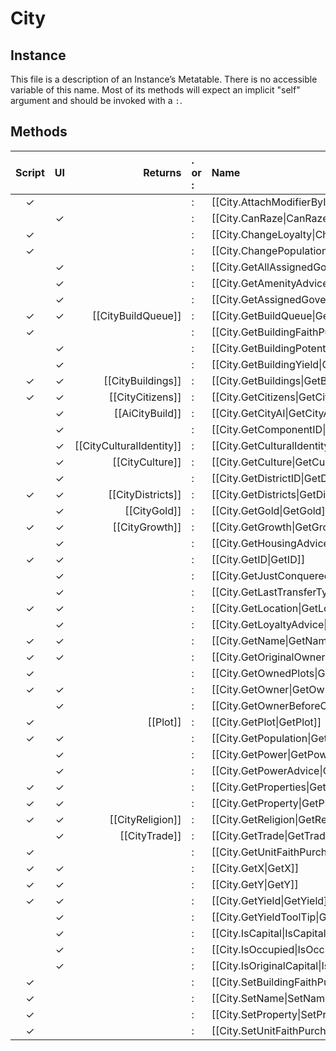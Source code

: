 # City
## Instance
This file is a description of an Instance’s Metatable. There is no accessible variable of this name. Most of its methods will expect an implicit "self" argument and should be invoked with a `:`.

## Methods
| Script | UI  | Returns | . or : | Name | Arguments |
|:------:|:---:| -------:|:---- |:---- |:--------- |
|✓| | |:|[[City.AttachModifierByID\|AttachModifierByID]]| |
| |✓| |:|[[City.CanRaze\|CanRaze]]| |
|✓| | |:|[[City.ChangeLoyalty\|ChangeLoyalty]]| |
|✓| | |:|[[City.ChangePopulation\|ChangePopulation]]| |
| |✓| |:|[[City.GetAllAssignedGovernors\|GetAllAssignedGovernors]]| |
| |✓| |:|[[City.GetAmenityAdvice\|GetAmenityAdvice]]| |
| |✓| |:|[[City.GetAssignedGovernor\|GetAssignedGovernor]]| |
|✓|✓|[[CityBuildQueue]]|:|[[City.GetBuildQueue\|GetBuildQueue]]| |
|✓| | |:|[[City.GetBuildingFaithPurchaseEnabled\|GetBuildingFaithPurchaseEnabled]]| |
| |✓| |:|[[City.GetBuildingPotentialYield\|GetBuildingPotentialYield]]| |
| |✓| |:|[[City.GetBuildingYield\|GetBuildingYield]]| |
|✓|✓|[[CityBuildings]]|:|[[City.GetBuildings\|GetBuildings]]| |
|✓|✓|[[CityCitizens]]|:|[[City.GetCitizens\|GetCitizens]]| |
| |✓|[[AiCityBuild]]|:|[[City.GetCityAI\|GetCityAI]]| |
| |✓| |:|[[City.GetComponentID\|GetComponentID]]| |
| |✓|[[CityCulturalIdentity]]|:|[[City.GetCulturalIdentity\|GetCulturalIdentity]]| |
| |✓|[[CityCulture]]|:|[[City.GetCulture\|GetCulture]]| |
| |✓| |:|[[City.GetDistrictID\|GetDistrictID]]| |
|✓|✓|[[CityDistricts]]|:|[[City.GetDistricts\|GetDistricts]]| |
| |✓|[[CityGold]]|:|[[City.GetGold\|GetGold]]| |
|✓|✓|[[CityGrowth]]|:|[[City.GetGrowth\|GetGrowth]]| |
| |✓| |:|[[City.GetHousingAdvice\|GetHousingAdvice]]| |
|✓|✓| |:|[[City.GetID\|GetID]]| |
| |✓| |:|[[City.GetJustConqueredFrom\|GetJustConqueredFrom]]| |
| |✓| |:|[[City.GetLastTransferType\|GetLastTransferType]]| |
|✓|✓| |:|[[City.GetLocation\|GetLocation]]| |
| |✓| |:|[[City.GetLoyaltyAdvice\|GetLoyaltyAdvice]]| |
|✓|✓| |:|[[City.GetName\|GetName]]| |
|✓|✓| |:|[[City.GetOriginalOwner\|GetOriginalOwner]]| |
|✓| | |:|[[City.GetOwnedPlots\|GetOwnedPlots]]| |
|✓|✓| |:|[[City.GetOwner\|GetOwner]]| |
| |✓| |:|[[City.GetOwnerBeforeOccupation\|GetOwnerBeforeOccupation]]| |
|✓| |[[Plot]]|:|[[City.GetPlot\|GetPlot]]| |
|✓|✓| |:|[[City.GetPopulation\|GetPopulation]]| |
| |✓| |:|[[City.GetPower\|GetPower]]| |
| |✓| |:|[[City.GetPowerAdvice\|GetPowerAdvice]]| |
|✓|✓| |:|[[City.GetProperties\|GetProperties]]| |
|✓|✓| |:|[[City.GetProperty\|GetProperty]]| |
|✓|✓|[[CityReligion]]|:|[[City.GetReligion\|GetReligion]]| |
| |✓|[[CityTrade]]|:|[[City.GetTrade\|GetTrade]]| |
|✓| | |:|[[City.GetUnitFaithPurchaseEnabled\|GetUnitFaithPurchaseEnabled]]| |
|✓|✓| |:|[[City.GetX\|GetX]]| |
|✓|✓| |:|[[City.GetY\|GetY]]| |
|✓|✓| |:|[[City.GetYield\|GetYield]]| |
| |✓| |:|[[City.GetYieldToolTip\|GetYieldToolTip]]| |
| |✓| |:|[[City.IsCapital\|IsCapital]]| |
| |✓| |:|[[City.IsOccupied\|IsOccupied]]| |
| |✓| |:|[[City.IsOriginalCapital\|IsOriginalCapital]]| |
|✓| | |:|[[City.SetBuildingFaithPurchaseEnabled\|SetBuildingFaithPurchaseEnabled]]| |
|✓| | |:|[[City.SetName\|SetName]]| |
|✓| | |:|[[City.SetProperty\|SetProperty]]| |
|✓| | |:|[[City.SetUnitFaithPurchaseEnabled\|SetUnitFaithPurchaseEnabled]]| |
